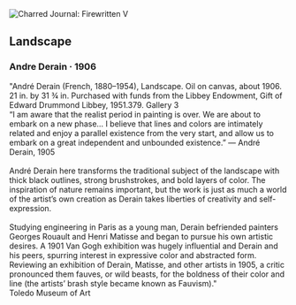 <div class="artwork-of-the-day">
  <div class="container">
    <div class="img-wrapper">
      <img
        src="https://uploads8.wikiart.org/00442/images/andre-derain/1951-379-560px-0.jpg"
        alt="Charred Journal: Firewritten V" />
    </div>
    <div class="artwork-detail">
      <div class="artwork-origin"> 
        <h2 class="artwork-name">Landscape</h2>
        <h3 class="artist">
          Andre Derain
                    ·  1906
        </h3>
      </div>
      <p class="description">
        <span class="artwork-description-text ng-binding" ng-bind-html="viewModel.ArtworkOfTheDay.Description | unsafe">"André Derain (French, 1880–1954), Landscape. Oil on canvas, about 1906. 21 in. by 31 ¾ in. Purchased with funds from the Libbey Endowment, Gift of Edward Drummond Libbey, 1951.379. Gallery 3<br>“I am aware that the realist period in painting is over. We are about to embark on a new phase… I believe that lines and colors are intimately related and enjoy a parallel existence from the very start, and allow us to embark on a great independent and unbounded existence.” — André Derain, 1905<br><br>André Derain here transforms the traditional subject of the landscape with thick black outlines, strong brushstrokes, and bold layers of color. The inspiration of nature remains important, but the work is just as much a world of the artist’s own creation as Derain takes liberties of creativity and self-expression.<br><br>Studying engineering in Paris as a young man, Derain befriended painters Georges Rouault and Henri Matisse and began to pursue his own artistic desires. A 1901 Van Gogh exhibition was hugely influential and Derain and his peers, spurring interest in expressive color and abstracted form. Reviewing an exhibition of Derain, Matisse, and other artists in 1905, a critic pronounced them fauves, or wild beasts, for the boldness of their color and line (the artists’ brash style became known as Fauvism)."<br>Toledo Museum of Art</span>
                        <div class="text-shadow-container" ng-show="showShadow" style=""></div>
      </p>
    </div>
  </div>

</div>

